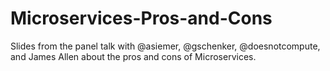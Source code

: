 # Microservices-Pros-and-Cons
Slides from the panel talk with @asiemer, @gschenker, @doesnotcompute, and James Allen about the pros and cons of Microservices.
